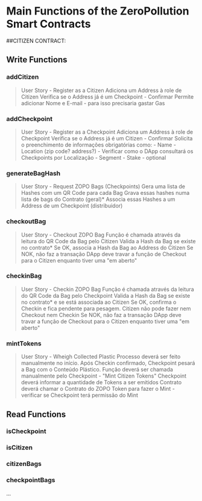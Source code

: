 
# Main Functions of the ZeroPollution Smart Contracts

##CITIZEN CONTRACT:

## Write Functions

### addCitizen
>User Story - Register as a Citizen
Adiciona um Address à role de Citizen
Verifica se o Address já é um Checkpoint - Confirmar
Permite adicionar Nome e E-mail - para isso precisaria gastar Gas
      
### addCheckpoint
>User Story - Register as a Checkpoint
Adiciona um Address à role de Checkpoint
Verifica se o Address já é um Citizen - Confirmar
Solicita o preenchimento de informações obrigatórias como:
          - Name
          - Location (zip code? address?) - Verificar como o DApp consultará os Checkpoints por Localização
          - Segment
          - Stake - optional
   
      
### generateBagHash
>User Story - Request ZOPO Bags (Checkpoints)
Gera uma lista de Hashes com um QR Code para cada Bag
Grava essas hashes numa lista de bags do Contrato (geral)*
Associa essas Hashes a um Address de um Checkpoint (distribuidor)     
      
### checkoutBag
>User Story - Checkout ZOPO Bag
Função é chamada através da leitura do QR Code da Bag pelo Citizen
Valida a Hash da Bag se existe no contrato*
Se OK, associa a Hash da Bag ao Address do Citizen
Se NOK, não faz a transação
DApp deve travar a função de Checkout para o Citizen enquanto tiver uma "em aberto"

### checkinBag
>User Story - Checkin ZOPO Bag
Função é chamada através da leitura do QR Code da Bag pelo Checkpoint
Valida a Hash da Bag se existe no contrato* e se está associada ao Citizen
Se OK, confirma o Checkin e fica pendente para pesagem. Citizen não pode fazer nem Checkout nem Checkin
Se NOK, não faz a transação
DApp deve travar a função de Checkout para o Citizen enquanto tiver uma "em aberto"

### mintTokens
>User Story - Wheigh Collected Plastic
Processo deverá ser feito manualmente no início. Após Checkin confirmado, Checkpoint pesará a Bag com o Conteúdo Plástico.
Função deverá ser chamada manualmente pelo Checkpoint - "Mint Citizen Tokens"
Checkpoint deverá informar a quantidade de Tokens a ser emitidos
Contrato deverá chamar o Contrato do ZOPO Token para fazer o Mint - verificar se Checkpoint terá permissão do Mint
      

## Read Functions

### isCheckpoint

### isCitizen

### citizenBags

### checkpointBags

...

